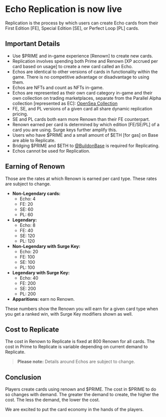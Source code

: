 # Echo Replication is now live

Replication is the process by which users can create Echo cards from their First Edition [FE], Special Edition [SE], or Perfect Loop [PL] cards.

## Important Details

-   Use $PRIME and in-game experience [Renown] to create new cards.
-   Replication involves spending both Prime and Renown [XP accrued per card based on usage] to create a new card called an Echo.
-   Echos are identical to other versions of cards in functionality within the game. There is no competitive advantage or disadvantage to using them.
-   Echos are NFTs and count as NFTs in-game.
-   Echos are represented as their own card category in-game and their own collection on trading marketplaces, separate from the Parallel Alpha collection [represented as EC]: [OpenSea Collection](https://opensea.io/collection/parallel-echos)
-   FE, SE, and PL versions of a given card all share dynamic replication pricing.
-   SE and PL cards both earn more Renown than their FE counterpart.
-   Renown earned per card is determined by which edition [FE/SE/PL] of a card you are using. Surge keys further amplify this.
-   Users who have $PRIME and a small amount of $ETH [for gas] on Base are able to Replicate.
-   Bridging $PRIME and $ETH to [@BuildonBase](https://twitter.com/BuildonBase) is required for Replicating.
-   Echos cannot be used for Replication.

## Earning of Renown

Those are the rates at which Renown is earned per card type. These rates are subject to change.

-   **Non-Legendary cards:**
    -   Echo: 4
    -   FE: 20
    -   SE: 60
    -   PL: 60
-   **Legendary:**
    -   Echo: 8
    -   FE: 40
    -   SE: 120
    -   PL: 120
-   **Non-Legendary with Surge Key:**
    -   Echo: 20
    -   FE: 100
    -   SE: 100
    -   PL: 100
-   **Legendary with Surge Key:**
    -   Echo: 40
    -   FE: 200
    -   SE: 200
    -   PL: 200
-   **Apparitions:** earn no Renown.

These numbers show the Renown you will earn for a given card type when you get a ranked win, with Surge Key modifiers shown as well.

## Cost to Replicate

The cost in Renown to Replicate is fixed at 800 Renown for all cards. The cost in Prime to Replicate is variable depending on current demand to Replicate.

> **Please note:** Details around Echos are subject to change.

## Conclusion

Players create cards using renown and $PRIME. The cost in $PRIME to do so changes with demand. The greater the demand to create, the higher the cost. The less the demand, the lower the cost.

We are excited to put the card economy in the hands of the players.
